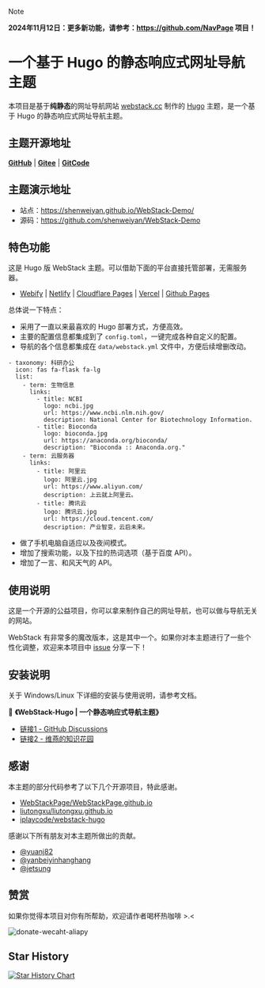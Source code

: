 > [!NOTE]
> **2024年11月12日：更多新功能，请参考：<https://github.com/NavPage> 项目！**


# 一个基于 Hugo 的静态响应式网址导航主题 

本项目是基于**纯静态**的网址导航网站 [webstack.cc](https://github.com/WebStackPage/WebStackPage.github.io) 制作的 [Hugo](https://gohugo.io/) 主题，是一个基于 Hugo 的静态响应式网址导航主题。<br/>

## 主题开源地址

[**GitHub**](https://github.com/shenweiyan/WebStack-Hugo) | [**Gitee**](https://gitee.com/shenweiyan/WebStack-Hugo) | [**GitCode**](https://gitcode.com/shenweiyan/WebStack-Hugo)

## 主题演示地址

- 站点：<https://shenweiyan.github.io/WebStack-Demo/>
- 源码：<https://github.com/shenweiyan/WebStack-Demo>


## 特色功能

这是 Hugo 版 WebStack 主题。可以借助下面的平台直接托管部署，无需服务器。
- [Webify](https://webify.cloudbase.net/) | [Netlify](https://app.netlify.com/) | [Cloudflare Pages](https://pages.cloudflare.com) | [Vercel](https://vercel.com) | [Github Pages](https://pages.github.com/)

总体说一下特点：

- 采用了一直以来最喜欢的 Hugo 部署方式，方便高效。
- 主要的配置信息都集成到了 `config.toml`，一键完成各种自定义的配置。
- 导航的各个信息都集成在 `data/webstack.yml` 文件中，方便后续增删改动。
```
- taxonomy: 科研办公
  icon: fas fa-flask fa-lg
  list:
    - term: 生物信息
      links:
        - title: NCBI
          logo: ncbi.jpg
          url: https://www.ncbi.nlm.nih.gov/
          description: National Center for Biotechnology Information.
        - title: Bioconda
          logo: bioconda.jpg
          url: https://anaconda.org/bioconda/
          description: "Bioconda :: Anaconda.org."
    - term: 云服务器
      links:
        - title: 阿里云
          logo: 阿里云.jpg
          url: https://www.aliyun.com/
          description: 上云就上阿里云。
        - title: 腾讯云
          logo: 腾讯云.jpg
          url: https://cloud.tencent.com/
          description: 产业智变，云启未来。
```
- 做了手机电脑自适应以及夜间模式。
- 增加了搜索功能，以及下拉的热词选项（基于百度 API）。
- 增加了一言、和风天气的 API。

## 使用说明

这是一个开源的公益项目，你可以拿来制作自己的网址导航，也可以做与导航无关的网站。

WebStack 有非常多的魔改版本，这是其中一个。如果你对本主题进行了一些个性化调整，欢迎来本项目中 [issue](https://github.com/shenweiyan/WebStack-Hugo/issues) 分享一下！


## 安装说明

关于 Windows/Linux 下详细的安装与使用说明，请参考文档。

📗 **《WebStack-Hugo | 一个静态响应式导航主题》** 
- [链接1 - GitHub Discussions](https://github.com/shenweiyan/Knowledge-Garden/discussions/10)
- [链接2 - 维燕的知识花园](https://weiyan.cc/kg-discussions-10)


## 感谢

本主题的部分代码参考了以下几个开源项目，特此感谢。

- [WebStackPage/WebStackPage.github.io](https://github.com/WebStackPage/WebStackPage.github.io)
- [liutongxu/liutongxu.github.io](https://github.com/liutongxu/liutongxu.github.io)
- [iplaycode/webstack-hugo](https://github.com/iplaycode/webstack-hugo)

感谢以下所有朋友对本主题所做出的贡献。  
- [@yuanj82](https://github.com/yuanj82)        
- [@yanbeiyinhanghang](https://github.com/yinhanghang)     
- [@jetsung](https://github.com/jetsung)

## 赞赏

如果你觉得本项目对你有所帮助，欢迎请作者喝杯热咖啡 >.<

![donate-wecaht-aliapy](https://user-images.githubusercontent.com/26101369/212630361-aa393be8-581e-4a97-bfe2-256e883791fb.jpg)

## Star History

[![Star History Chart](https://api.star-history.com/svg?repos=shenweiyan/WebStack-Hugo&type=Date)](https://star-history.com/#shenweiyan/WebStack-Hugo&Date)

